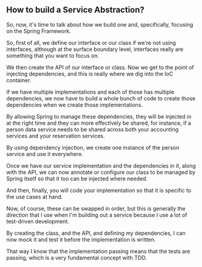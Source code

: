 ## How to build a Service Abstraction?
So, now, it's time to talk about how we build one and, specifically, focusing on the Spring Framework.

So, first of all, we define our interface or our class if we're not using interfaces, although at the surface boundary level, interfaces really are something that you want to focus on.

We then create the API of our interface or class. Now we get to the point of injecting dependencies, and this is really where we dig into the IoC container.

If we have multiple implementations and each of those has multiple dependencies, we now have to build a whole bunch of code to create those dependencies when we create those implementations.

By allowing Spring to manage these dependencies, they will be injected in at the right time and they can more effectively be shared, for instance, if a person data service needs to be shared across both your accounting services and your reservation services.

By using dependency injection, we create one instance of the person service and use it everywhere.

Once we have our service implementation and the dependencies in it, along with the API, we can now annotate or configure our class to be managed by Spring itself so that it too can be injected where needed.

And then, finally, you will code your implementation so that it is specific to the use cases at hand.

Now, of course, these can be swapped in order, but this is generally the direction that I use when I'm building out a service because I use a lot of test-driven development.

By creating the class, and the API, and defining my dependencies, I can now mock it and test it before the implementation is written.

That way I know that the implementation passing means that the tests are passing, which is a very fundamental concept with TDD.